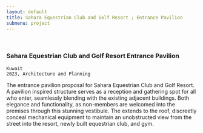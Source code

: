 ```yaml
---
layout: default
title: Sahara Equestrian Club and Golf Resort ; Entrance Pavilion
submenu: project
---
```


<br id="scr-to-here" />

### Sahara Equestrian Club and Golf Resort Entrance Pavilion

	Kuwait
	2023, Architecture and Planning

The entrance pavilion proposal for Sahara Equestrian Club and Golf Resort. A pavilion inspired structure serves as a reception and gathering spot for all who enter, seamlessly blending with the existing adjacent buildings.  Both elegance and functionality, as non-members are welcomed into the premises through this stunning vestibule.  The extends to the roof, discreetly conceal mechanical equipment to maintain an unobstructed view from the street into the resort, newly built equestrian club, and gym. 
